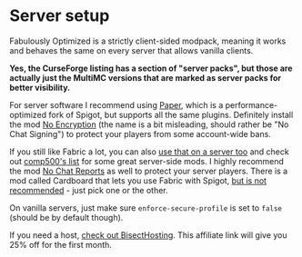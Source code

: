 # Server setup

Fabulously Optimized is a strictly client-sided modpack, meaning it works and behaves the same on every server that allows vanilla clients. 

**Yes, the CurseForge listing has a section of "server packs", but those are actually just the MultiMC versions that are marked as server packs for better visibility.**

For server software I recommend using [Paper](https://papermc.io), which is a performance-optimized fork of Spigot, but supports all the same plugins. Definitely install the mod [No Encryption](https://www.spigotmc.org/resources/noencryption.102902/) (the name is a bit misleading, should rather be "No Chat Signing") to protect your players from some account-wide bans.

If you still like Fabric a lot, you can also [use that on a server too](https://fabricmc.net/use/?page=server) and check out [comp500's list](https://github.com/comp500/fabric-serverside-mods#performance) for some great server-side mods. I highly recommend the mod [No Chat Reports](https://www.curseforge.com/minecraft/mc-mods/no-chat-reports) as well to protect your server players. There is a mod called Cardboard that lets you use Fabric with Spigot, [but is not recommended](https://gist.github.com/Patbox/e44844294c358b614d347d369b0fc3bf) - just pick one or the other.

On vanilla servers, just make sure `enforce-secure-profile` is set to `false` (should be by default though).

If you need a host, [check out BisectHosting](https://www.bisecthosting.com/clients/aff.php?aff=2604). This affiliate link will give you 25% off for the first month.

